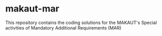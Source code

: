 # makaut-mar
This repository contains the coding solutions for the MAKAUT's Special activities of Mandatory Additional Requirements (MAR)
